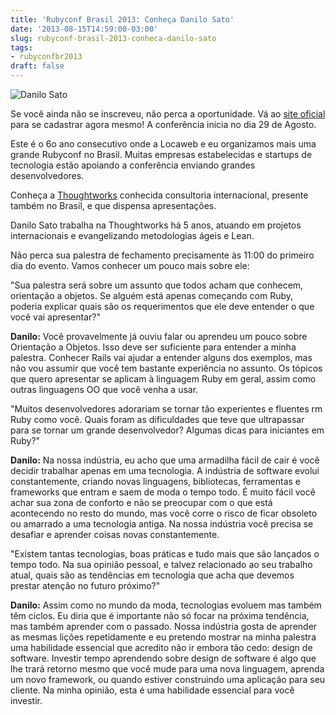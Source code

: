 ```yaml
---
title: 'Rubyconf Brasil 2013: Conheça Danilo Sato'
date: '2013-08-15T14:59:00-03:00'
slug: rubyconf-brasil-2013-conheca-danilo-sato
tags:
- rubyconfbr2013
draft: false
---
```


![Danilo Sato](http://www.rubyconf.com.br/assets/speakers/DaniloSato-bbec5422aab078faa2305b0bb5dea1d5.jpg)

Se você ainda não se inscreveu, não perca a oportunidade. Vá ao [site oficial](http://www.rubyconf.com.br) para se cadastrar agora mesmo! A conferência inicia no dia 29 de Agosto.

Este é o 6o ano consecutivo onde a Locaweb e eu organizamos mais uma grande Rubyconf no Brasil. Muitas empresas estabelecidas e startups de tecnologia estão apoiando a conferência enviando grandes desenvolvedores.

Conheça a [Thoughtworks](http://www.thoughtworks.com/) conhecida consultoria internacional, presente também no Brasil, e que dispensa apresentações.

Danilo Sato trabalha na Thoughtworks há 5 anos, atuando em projetos internacionais e evangelizando metodologias ágeis e Lean.

Não perca sua palestra de fechamento precisamente às 11:00 do primeiro dia do evento. Vamos conhecer um pouco mais sobre ele:

"Sua palestra será sobre um assunto que todos acham que conhecem, orientação a objetos. Se alguém está apenas começando com Ruby, poderia explicar quais são os requerimentos que ele deve entender o que você vai apresentar?"

**Danilo:** Você provavelmente já ouviu falar ou aprendeu um pouco sobre Orientação a Objetos. Isso deve ser suficiente para entender a minha palestra. Conhecer Rails vai ajudar a entender alguns dos exemplos, mas não vou assumir que você tem bastante experiência no assunto. Os tópicos que quero apresentar se aplicam à linguagem Ruby em geral, assim como outras linguagens OO que você venha a usar.

"Muitos desenvolvedores adorariam se tornar tão experientes e fluentes rm Ruby como você. Quais foram as dificuldades que teve que ultrapassar para se tornar um grande desenvolvedor? Algumas dicas para iniciantes em Ruby?"

**Danilo:** Na nossa indústria, eu acho que uma armadilha fácil de cair é você decidir trabalhar apenas em uma tecnologia. A indústria de software evolui constantemente, criando novas linguagens, bibliotecas, ferramentas e frameworks que entram e saem de moda o tempo todo. É muito fácil você achar sua zona de conforto e não se preocupar com o que está acontecendo no resto do mundo, mas você corre o risco de ficar obsoleto ou amarrado a uma tecnologia antiga. Na nossa indústria você precisa se desafiar e aprender coisas novas constantemente.

"Existem tantas tecnologias, boas práticas e tudo mais que são lançados o tempo todo. Na sua opinião pessoal, e talvez relacionado ao seu trabalho atual, quais são as tendências em tecnologia que acha que devemos prestar atenção no futuro próximo?"

**Danilo:** Assim como no mundo da moda, tecnologias evoluem mas também têm ciclos. Eu diria que é importante não só focar na próxima tendência, mas também aprender com o passado. Nossa indústria gosta de aprender as mesmas lições repetidamente e eu pretendo mostrar na minha palestra uma habilidade essencial que acredito não ir embora tão cedo: design de software. Investir tempo aprendendo sobre design de software é algo que lhe trará retorno mesmo que você mude para uma nova linguagem, aprenda um novo framework, ou quando estiver construindo uma aplicação para seu cliente. Na minha opinião, esta é uma habilidade essencial para você investir.
